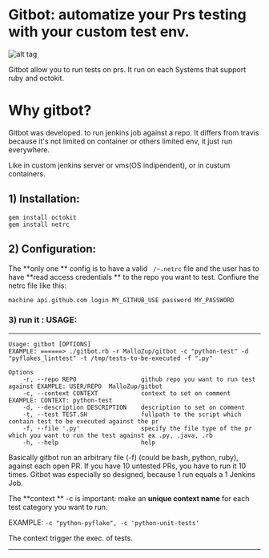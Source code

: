 # Gitbot: automatize your Prs testing with your custom test env.

![alt tag](help/gundam.png)

Gitbot allow you to run tests on prs. It run on each Systems that support ruby and octokit.

# Why gitbot?

Gitbot was developed. to run jenkins job against a repo.
It differs from travis because it's not limited on container or others limited env, it just run everywhere.

Like in custom jenkins server or vms(OS indipendent), or in custum containers.


## 1) Installation:

```console
gem install octokit
gem install netrc
```

## 2) Configuration:

The **only one ** config is to have a valid ``` /~.netrc``` file and the user has to have **read access credentials ** to the repo you want to test.
Confiure the netrc file like this:

```
machine api.github.com login MY_GITHUB_USE password MY_PASSWORD
```

### 3) run it : USAGE:
************************************************
```console
Usage: gitbot [OPTIONS] 
EXAMPLE: ======> ./gitbot.rb -r MalloZup/gitbot -c "python-test" -d "pyflakes_linttest" -t /tmp/tests-to-be-executed -f ".py"

Options
    -r, --repo REPO                  github repo you want to run test against EXAMPLE: USER/REPO  MalloZup/gitbot
    -c, --context CONTEXT            context to set on comment EXAMPLE: CONTEXT: python-test
    -d, --description DESCRIPTION    description to set on comment
    -t, --test TEST.SH               fullpath to the script which contain test to be executed against the pr
    -f, --file '.py'                 specify the file type of the pr which you want to run the test against ex .py, .java, .rb
    -h, --help                       help
```

Basically gitbot run an arbitrary file (-f) (could be bash, python, ruby), against each open PR.
If you have 10 untested PRs, you have to run it 10 times. 
Gitbot was especially so designed, because 1 run equals a 1 Jenkins Job.

The **context ** -c  is important: make an **unique context name** for each test category you want to run.

EXAMPLE: 
```-c "python-pyflake", -c 'python-unit-tests'```

The context trigger the exec. of tests.


************************************************
